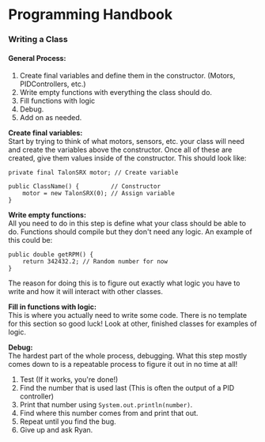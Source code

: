 # Programming Handbook

### Writing a Class
#### General Process:
1. Create final variables and define them in the constructor. (Motors, PIDControllers, etc.)
2. Write empty functions with everything the class should do.
3. Fill functions with logic
4. Debug.
5. Add on as needed.



**Create final variables:** <br>
Start by trying to think of what motors, sensors, etc. your class will need and create the variables above the constructor. Once all of these are created, give them values inside of the constructor. This should look like: <br> 
```
private final TalonSRX motor; // Create variable

public ClassName() {         // Constructor
    motor = new TalonSRX(0); // Assign variable
}
```
**Write empty functions:** <br>
All you need to do in this step is define what your class should be able to do. Functions should compile but they don't need any logic. An example of this could be: <br>
```
public double getRPM() {
    return 342432.2; // Random number for now
}
```
The reason for doing this is to figure out exactly what logic you have to write and how it will interact with other classes.

**Fill in functions with logic:** <br>
This is where you actually need to write some code. There is no template for this section so good luck! Look at other, finished classes for examples of logic.

**Debug:** <br>
The hardest part of the whole process, debugging. What this step mostly comes down to is a repeatable process to figure it out in no time at all! <br>
1. Test (If it works, you're done!)
2. Find the number that is used last (This is often the output of a PID controller)
3. Print that number using `System.out.println(number)`.
4. Find where this number comes from and print that out.
5. Repeat until you find the bug.
6. Give up and ask Ryan.